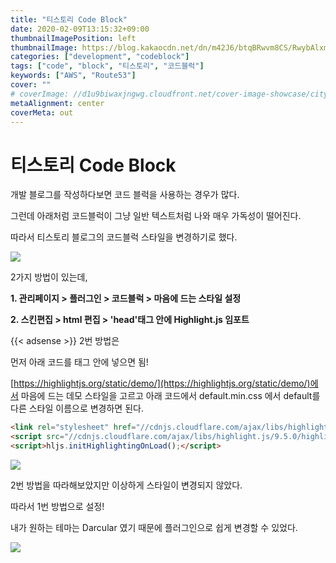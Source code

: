```yaml
---
title: "티스토리 Code Block"
date: 2020-02-09T13:15:32+09:00
thumbnailImagePosition: left
thumbnailImage: https://blog.kakaocdn.net/dn/m42J6/btqBRwvm8CS/RwybAlxm2zeLp2zEk32w91/img.png
categories: ["development", "codeblock"]
tags: ["code", "block", "티스토리", "코드블럭"]
keywords: ["AWS", "Route53"]
cover: ""
# coverImage: //d1u9biwaxjngwg.cloudfront.net/cover-image-showcase/city.jpg
metaAlignment: center
coverMeta: out
---
```


<!--toc-->

# 티스토리 Code Block

개발 블로그를 작성하다보면 코드 블럭을 사용하는 경우가 많다. 

그런데 아래처럼 코드블럭이 그냥 일반 텍스트처럼 나와 매우 가독성이 떨어진다. 

따라서 티스토리 블로그의 코드블럭 스타일을 변경하기로 했다. 

![](https://blog.kakaocdn.net/dn/GrZYu/btqBNMNomxQ/f9wfkU88g7Umz5L3CsjyR0/img.png)


2가지 방법이 있는데,

**1\. 관리페이지 > 플러그인 > 코드블럭 > 마음에 드는 스타일 설정**

**2\. 스킨편집 > html 편집 > 'head'태그 안에 Highlight.js 임포트**

{{< adsense >}}
2번 방법은

먼저 아래 코드를 <head>태그 안에 넣으면 됨!

[https://highlightjs.org/static/demo/](https://highlightjs.org/static/demo/)에서 마음에 드는 데모 스타일을 고르고 아래 코드에서 default.min.css 에서 default를 다른 스타일 이름으로 변경하면 된다. 


```html
<link rel="stylesheet" href="//cdnjs.cloudflare.com/ajax/libs/highlight.js/9.5.0/styles/default.min.css">
<script src="//cdnjs.cloudflare.com/ajax/libs/highlight.js/9.5.0/highlight.min.js"></script>
<script>hljs.initHighlightingOnLoad();</script>
```

![](https://blog.kakaocdn.net/dn/m42J6/btqBRwvm8CS/RwybAlxm2zeLp2zEk32w91/img.png)

2번 방법을 따라해보았지만 이상하게 스타일이 변경되지 않았다. 

따라서 1번 방법으로 설정!

내가 원하는 테마는 Darcular 였기 때문에 플러그인으로 쉽게 변경할 수 있었다. 

![](https://blog.kakaocdn.net/dn/zBpLt/btqBQ2nKxw1/H8M1NjN6KDoNJJ7zQBxw3k/img.png)

